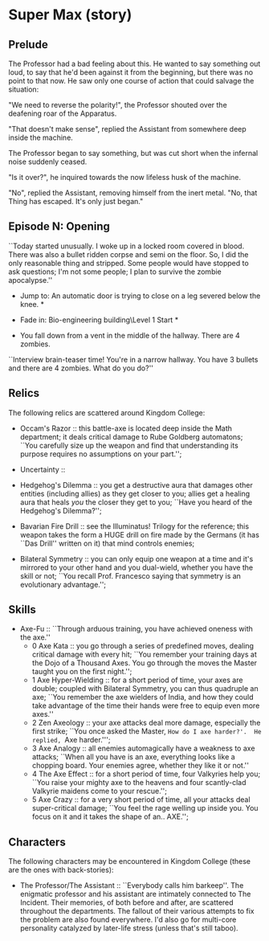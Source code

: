 Super Max (story)
=================

Prelude
-------

The Professor had a bad feeling about this.  He wanted to say
something out loud, to say that he'd been against it from the
beginning, but there was no point to that now.  He saw only one course
of action that could salvage the situation:

"We need to reverse the polarity!", the Professor shouted over the
deafening roar of the Apparatus.

"That doesn't make sense", replied the Assistant from somewhere deep
inside the machine.

The Professor began to say something, but was cut short when the
infernal noise suddenly ceased.

"Is it over?", he inquired towards the now lifeless husk of the
machine.

"No", replied the Assistant, removing himself from the inert metal.
"No, that Thing has escaped.  It's only just began."

Episode N: Opening
------------------

``Today started unusually.  I woke up in a locked room covered in
blood.  There was also a bullet ridden corpse and semi on the floor.
So, I did the only reasonable thing and stripped.  Some people would
have stopped to ask questions; I'm not some people; I plan to survive
the zombie apocalypse.''

* Jump to: An automatic door is trying to close on a leg severed below
  the knee. *
* Fade in: Bio-engineering building\\Level 1 Start *

* You fall down from a vent in the middle of the hallway.  There are 4
zombies.

``Interview brain-teaser time!  You're in a narrow hallway.  You have
3 bullets and there are 4 zombies.  What do you do?''

Relics
------

The following relics are scattered around Kingdom College:

  - Occam's Razor :: this battle-axe is located deep inside the Math
                     department; it deals critical damage to Rube
                     Goldberg automatons; ``You carefully size up the
                     weapon and find that understanding its purpose
                     requires no assumptions on your part.'';

  - Uncertainty ::

  - Hedgehog's Dilemma :: you get a destructive aura that damages
                          other entities (including allies) as they
                          get closer to you; allies get a healing aura
                          that heals *you* the closer they get to you;
                          ``Have you heard of the Hedgehog's
                          Dilemma?'';

  - Bavarian Fire Drill :: see the Illuminatus! Trilogy for the
                           reference; this weapon takes the form a
                           HUGE drill on fire made by the Germans (it
                           has ``Das Drill'' written on it) that mind
                           controls enemies;

  - Bilateral Symmetry :: you can only equip one weapon at a time and
                          it's mirrored to your other hand and you
                          dual-wield, whether you have the skill or
                          not; ``You recall Prof. Francesco saying
                          that symmetry is an evolutionary
                          advantage.'';

Skills
------

  - Axe-Fu :: ``Through arduous training, you have achieved oneness
              with the axe.''
    * 0 Axe Kata :: you go through a series of predefined moves,
                    dealing critical damage with every hit; ``You
                    remember your training days at the Dojo of a
                    Thousand Axes.  You go through the moves the
                    Master taught you on the first night.'';
    * 1 Axe Hyper-Wielding :: for a short period of time, your axes
                              are double; coupled with Bilateral
                              Symmetry, you can thus quadruple an axe;
                              ``You remember the axe wielders of
                              India, and how they could take advantage
                              of the time their hands were free to
                              equip even more axes.''
    * 2 Zen Axeology :: your axe attacks deal more damage, especially
                        the first strike; ``You once asked the Master,
                        `How do I axe harder?'.  He replied, `Axe
                        harder.''';
    * 3 Axe Analogy :: all enemies automagically have a weakness to
                       axe attacks; ``When all you have is an axe,
                       everything looks like a chopping board.  Your
                       enemies agree, whether they like it or not.''
    * 4 The Axe Effect :: for a short period of time, four Valkyries
                          help you; ``You raise your mighty axe to the
                          heavens and four scantly-clad Valkyrie
                          maidens come to your rescue.'';
    * 5 Axe Crazy :: for a very short period of time, all your attacks
                     deal super-critical damage; ``You feel the rage
                     welling up inside you.  You focus on it and it
                     takes the shape of an.. AXE.'';

Characters
----------

The following characters may be encountered in Kingdom College (these
are the ones with back-stories):

  - The Professor/The Assistant :: ``Everybody calls him barkeep''.
       The enigmatic professor and his assistant are intimately
       connected to The Incident.  Their memories, of both before and
       after, are scattered throughout the departments.  The fallout
       of their various attempts to fix the problem are also found
       everywhere.  I'd also go for multi-core personality catalyzed
       by later-life stress (unless that's still taboo).
